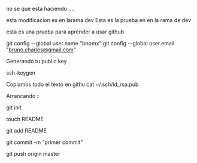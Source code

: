 no se que esta haciendo ....

esta modificacion es en larama dev
Esta es la prueba en en la rama de dev

esta es una prueba para aprender a usar github

git config --global user.name "bnomx"
git config --global user.email "bruno.charles@gmail.com"

Generando tu public key

ssh-keygen

Copiamos todo el texto en githu
cat ~/.ssh/id_rsa.pub

Arrancando : 

git init

touch README

git add README

git commit -m "primer commit"

git push origin master
